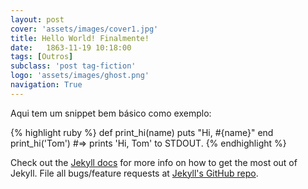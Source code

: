 ```yaml
---
layout: post
cover: 'assets/images/cover1.jpg'
title: Hello World! Finalmente!
date:   1863-11-19 10:18:00
tags: [Outros]
subclass: 'post tag-fiction'
logo: 'assets/images/ghost.png'
navigation: True
---
```


Aqui tem um snippet bem básico como exemplo:

{% highlight ruby %}
def print_hi(name)
  puts "Hi, #{name}"
end
print_hi('Tom')
#=> prints 'Hi, Tom' to STDOUT.
{% endhighlight %}

Check out the [Jekyll docs][jekyll] for more info on how to get the most out of Jekyll. File all bugs/feature requests at [Jekyll's GitHub repo][jekyll-gh].

[jekyll-gh]: https://github.com/mojombo/jekyll
[jekyll]:    http://jekyllrb.com
